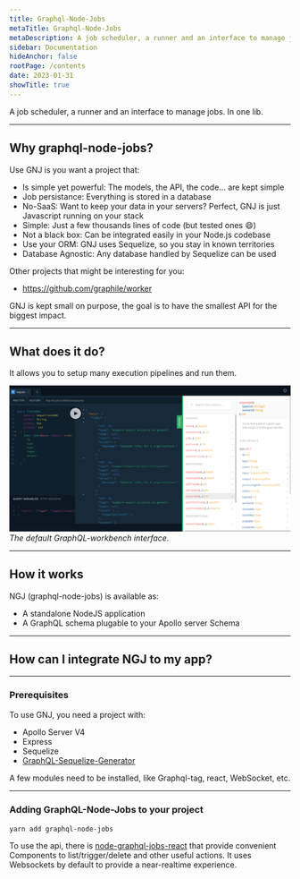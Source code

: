 ```yaml
---
title: Graphql-Node-Jobs
metaTitle: Graphql-Node-Jobs
metaDescription: A job scheduler, a runner and an interface to manage jobs. In one lib.
sidebar: Documentation
hideAnchor: false
rootPage: /contents
date: 2023-01-31
showTitle: true
---
```


A job scheduler, a runner and an interface to manage jobs. In one lib.

---

## Why graphql-node-jobs?

Use GNJ is you want a project that:

- Is simple yet powerful: The models, the API, the code... are kept simple
- Job persistance: Everything is stored in a database
- No-SaaS: Want to keep your data in your servers? Perfect, GNJ is just Javascript running on your stack
- Simple: Just a few thousands lines of code (but tested ones 😄)
- Not a black box: Can be integrated easily in your Node.js codebase
- Use your ORM: GNJ uses Sequelize, so you stay in known territories
- Database Agnostic: Any database handled by Sequelize can be used

Other projects that might be interesting for you:

- https://github.com/graphile/worker

GNJ is kept small on purpose, the goal is to have the smallest API for the biggest impact.

---

## What does it do?

It allows you to setup many execution pipelines and run them.

![Alt text](assets/preview.png)
_The default GraphQL-workbench interface._

---

## How it works

NGJ (graphql-node-jobs) is available as:

- A standalone NodeJS application
- A GraphQL schema plugable to your Apollo server Schema

---

## How can I integrate NGJ to my app?

---

### Prerequisites

To use GNJ, you need a project with:

- Apollo Server V4
- Express
- Sequelize
- [GraphQL-Sequelize-Generator](https://github.com/teamstarter/graphql-sequelize-generator)

A few modules need to be installed, like Graphql-tag, react, WebSocket, etc.

---

### Adding GraphQL-Node-Jobs to your project

```
yarn add graphql-node-jobs
```

To use the api, there is [node-graphql-jobs-react](https://github.com/vincentdesmares/node-jobs-react) that provide convenient Components to list/trigger/delete and other useful actions. It uses Websockets by default to provide a near-realtime experience.
